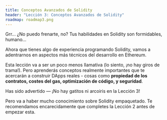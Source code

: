 ```yaml
---
title: Conceptos Avanzados de Solidity
header: "Lección 3: Conceptos Avanzados de Solidity"
roadmap: roadmap3.png
---
```

Grr... ¿No puedo frenarte, no? Tus habilidades en Solidity son formidables, humano...

Ahora que tienes algo de experiencia programando Solidity, vamos a adentrarnos en aspectos más técnicos del desarrollo en Ethereum.

Esta lección va a ser un poco menos llamativa (lo siento, ¡no hay giros de trama!). Pero aprenderás conceptos realmente importantes que te acercarán a construir DApps reales - cosas como **propiedad de los contratos, costes del gas, optimización de código, y seguridad**.

Has sido advertido — ¡No hay gatitos ni arcoiris en la Lección 3!

Pero va a haber mucho conocimiento sobre Solidity empaquetado. Te recomendamos encarecidamente que completes la Lección 2 antes de empezar esta.